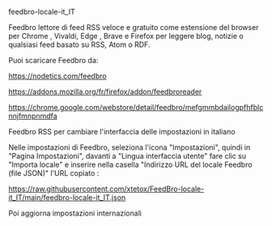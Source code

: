 feedbro-locale-it_IT

Feedbro lettore di feed RSS veloce e gratuito come estensione del browser per Chrome , Vivaldi, Edge , Brave e Firefox per leggere blog, notizie o qualsiasi feed basato su RSS, Atom o RDF.

Puoi scaricare Feedbro da:

https://nodetics.com/feedbro

https://addons.mozilla.org/fr/firefox/addon/feedbroreader

https://chrome.google.com/webstore/detail/feedbro/mefgmmbdailogpfhfblcnnjfmnpnmdfa

Feedbro RSS per cambiare l'interfaccia delle impostazioni in italiano

Nelle impostazioni di Feedbro, seleziona l'icona "Impostazioni", quindi in "Pagina Impostazioni",
davanti a "Lingua interfaccia utente" fare clic su "Importa locale" e inserire nella casella "Indirizzo URL del locale Feedbro (file JSON)" l'URL copiato :

https://raw.githubusercontent.com/xtetox/FeedBro-locale-it_IT/main/feedbro-locale-it_IT.json

Poi aggiorna impostazioni internazionali
